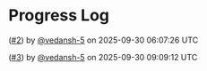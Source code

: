 # Progress Log

 ([#2](https://github.com/vedansh-5/TicTacToe/pull/2)) by [@vedansh-5](https://github.com/vedansh-5) on 2025-09-30 06:07:26 UTC

 ([#3](https://github.com/vedansh-5/TicTacToe/pull/3)) by [@vedansh-5](https://github.com/vedansh-5) on 2025-09-30 09:09:12 UTC

